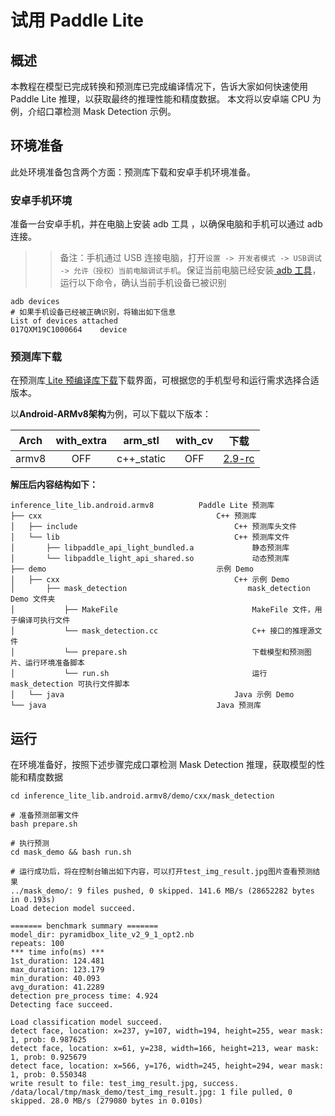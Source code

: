# 试用 Paddle Lite
## 概述
本教程在模型已完成转换和预测库已完成编译情况下，告诉大家如何快速使用 Paddle Lite 推理，以获取最终的推理性能和精度数据。
本文将以安卓端 CPU 为例，介绍口罩检测 Mask Detection 示例。

## 环境准备
此处环境准备包含两个方面：预测库下载和安卓手机环境准备。

### 安卓手机环境
准备一台安卓手机，并在电脑上安装 adb 工具 ，以确保电脑和手机可以通过 adb 连接。
>> 备注：手机通过 USB 连接电脑，打开`设置 -> 开发者模式 -> USB调试 -> 允许（授权）当前电脑调试手机`。保证当前电脑已经安装[ adb 工具](https://developer.android.com/studio/command-line/adb)，运行以下命令，确认当前手机设备已被识别

``` shell
adb devices
# 如果手机设备已经被正确识别，将输出如下信息
List of devices attached
017QXM19C1000664	device
```

### 预测库下载
在预测库[ Lite 预编译库下载](release_lib)下载界面，可根据您的手机型号和运行需求选择合适版本。

以**Android-ARMv8架构**为例，可以下载以下版本：

| Arch  | with_extra | arm_stl | with_cv | 下载 |
|:-------:|:-----:|:-----:|:-----:|:-------:|
| armv8 | OFF | c++_static | OFF |[ 2.9-rc ](https://github.com/PaddlePaddle/Paddle-Lite/releases/download/v2.9/inference_lite_lib.android.armv8.gcc.c++_static.tar.gz)|

**解压后内容结构如下：**

```shell
inference_lite_lib.android.armv8          Paddle Lite 预测库
├── cxx                                       C++ 预测库
│   ├── include                                   C++ 预测库头文件
│   └── lib                                       C++ 预测库文件
│       ├── libpaddle_api_light_bundled.a             静态预测库
│       └── libpaddle_light_api_shared.so             动态预测库
├── demo                                      示例 Demo
│   ├── cxx                                       C++ 示例 Demo
│       ├── mask_detection                           mask_detection Demo 文件夹
│           ├── MakeFile                              MakeFile 文件，用于编译可执行文件
│           └── mask_detection.cc                     C++ 接口的推理源文件
│           └── prepare.sh                            下载模型和预测图片、运行环境准备脚本
│           └── run.sh                                运行 mask_detection 可执行文件脚本
│   └── java                                      Java 示例 Demo
└── java                                      Java 预测库
```

## 运行
在环境准备好，按照下述步骤完成口罩检测 Mask Detection 推理，获取模型的性能和精度数据

```shell
cd inference_lite_lib.android.armv8/demo/cxx/mask_detection

# 准备预测部署文件
bash prepare.sh

# 执行预测
cd mask_demo && bash run.sh

# 运行成功后，将在控制台输出如下内容，可以打开test_img_result.jpg图片查看预测结果
../mask_demo/: 9 files pushed, 0 skipped. 141.6 MB/s (28652282 bytes in 0.193s)
Load detecion model succeed.

======= benchmark summary =======
model_dir: pyramidbox_lite_v2_9_1_opt2.nb
repeats: 100
*** time info(ms) ***
1st_duration: 124.481
max_duration: 123.179
min_duration: 40.093
avg_duration: 41.2289
detection pre_process time: 4.924
Detecting face succeed.

Load classification model succeed.
detect face, location: x=237, y=107, width=194, height=255, wear mask: 1, prob: 0.987625
detect face, location: x=61, y=238, width=166, height=213, wear mask: 1, prob: 0.925679
detect face, location: x=566, y=176, width=245, height=294, wear mask: 1, prob: 0.550348
write result to file: test_img_result.jpg, success.
/data/local/tmp/mask_demo/test_img_result.jpg: 1 file pulled, 0 skipped. 28.0 MB/s (279080 bytes in 0.010s)
```
